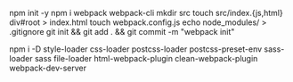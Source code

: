 npm init -y
npm i webpack webpack-cli
mkdir src
touch src/index.{js,html}
div#root > index.html
touch webpack.config.js
echo node_modules/ > .gitignore
git init && git add . && git commit -m "webpack init"

npm i -D style-loader css-loader postcss-loader postcss-preset-env sass-loader sass file-loader html-webpack-plugin clean-webpack-plugin webpack-dev-server
